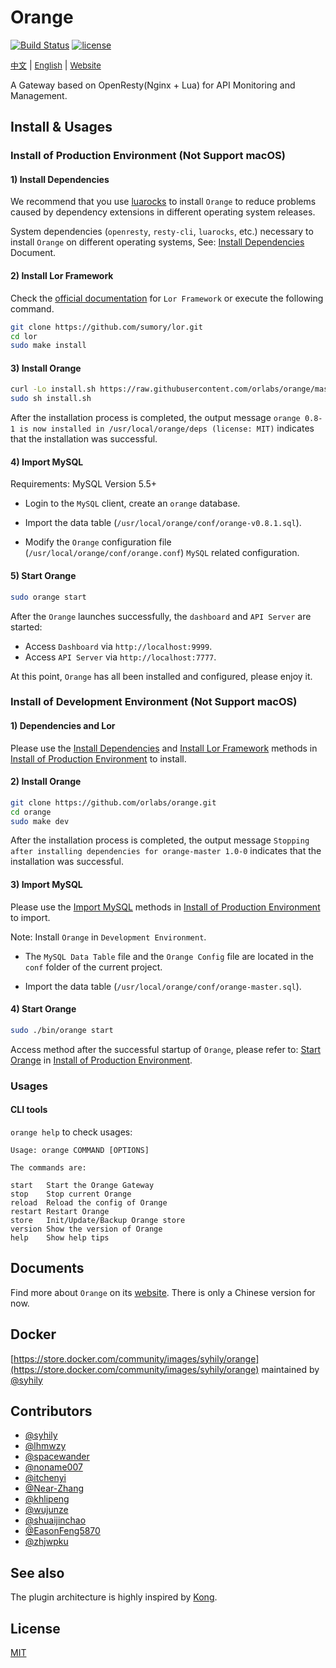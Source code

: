 # Orange

 [![Build Status](https://travis-ci.org/orlabs/orange.svg?branch=master)](https://travis-ci.org/orlabs/orange) [![license](https://img.shields.io/github/license/orlabs/orange.svg)](https://github.com/orlabs/orange/blob/master/LICENSE)

<a href="./README_zh.md" style="font-size:13px">中文</a> | <a href="./README.md" style="font-size:13px">English</a> | <a href="http://orange.sumory.com" style="font-size:13px">Website</a>


A Gateway based on OpenResty(Nginx + Lua) for API Monitoring and Management.


## Install & Usages

### Install of Production Environment (Not Support macOS)

#### 1) Install Dependencies
We recommend that you use [luarocks](https://luarocks.org/) to install `Orange` to reduce problems caused by dependency extensions in different operating system releases.

System dependencies (`openresty`, `resty-cli`, `luarocks`, etc.) necessary to install `Orange` on different operating systems, See: [Install Dependencies](docs/install-dependencies.md) Document.

#### 2) Install Lor Framework

Check the [official documentation](https://github.com/sumory/lor) for `Lor Framework` or execute the following command.

```bash
git clone https://github.com/sumory/lor.git
cd lor
sudo make install
```

#### 3) Install Orange

```bash
curl -Lo install.sh https://raw.githubusercontent.com/orlabs/orange/master/install/install-orange.sh
sudo sh install.sh
```

After the installation process is completed, the output message `orange 0.8-1 is now installed in /usr/local/orange/deps (license: MIT)` indicates that the installation was successful.

#### 4) Import MySQL

Requirements: MySQL Version 5.5+

 - Login to the `MySQL` client, create an `orange` database.
 
 - Import the data table (`/usr/local/orange/conf/orange-v0.8.1.sql`).
 
 - Modify the `Orange` configuration file (`/usr/local/orange/conf/orange.conf`) `MySQL` related configuration.

#### 5) Start Orange

```bash
sudo orange start
```

After the `Orange` launches successfully, the `dashboard` and `API Server` are started:

 - Access `Dashboard` via `http://localhost:9999`.
 - Access `API Server` via `http://localhost:7777`.

At this point, `Orange` has all been installed and configured, please enjoy it.

### Install of Development Environment (Not Support macOS)

#### 1) Dependencies and Lor

Please use the [Install Dependencies](#1-install-dependencies) and [Install Lor Framework](#2-install-lor-framework) methods in [Install of Production Environment](#install-of-production-environment-not-support-macos) to install.

#### 2) Install Orange

```bash
git clone https://github.com/orlabs/orange.git
cd orange
sudo make dev
```

After the installation process is completed, the output message `Stopping after installing dependencies for orange-master 1.0-0` indicates that the installation was successful.

#### 3) Import MySQL

Please use the [Import MySQL](#4-import-mysql) methods in [Install of Production Environment](#install-of-production-environment-not-support-macos) to import.

Note: Install `Orange` in `Development Environment`.

- The `MySQL Data Table` file and the `Orange Config` file are located in the `conf` folder of the current project.

- Import the data table (`/usr/local/orange/conf/orange-master.sql`).

#### 4) Start Orange

```bash
sudo ./bin/orange start
```

Access method after the successful startup of `Orange`, please refer to: [Start Orange](#5-start-orange) in [Install of Production Environment](#install-of-production-environment-not-support-macos).


### Usages

#### CLI tools

`orange help` to check usages:

```shell
Usage: orange COMMAND [OPTIONS]

The commands are:

start   Start the Orange Gateway
stop    Stop current Orange
reload  Reload the config of Orange
restart Restart Orange
store   Init/Update/Backup Orange store
version Show the version of Orange
help    Show help tips
```


## Documents

Find more about `Orange` on its [website](http://orange.sumory.com/docs). There is only a Chinese version for now.


## Docker

[https://store.docker.com/community/images/syhily/orange](https://store.docker.com/community/images/syhily/orange) maintained by [@syhily](https://github.com/syhily)


## Contributors

- [@syhily](https://github.com/syhily)
- [@lhmwzy](https://github.com/lhmwzy)
- [@spacewander](https://github.com/spacewander)
- [@noname007](https://github.com/noname007)
- [@itchenyi](https://github.com/itchenyi)
- [@Near-Zhang](https://github.com/Near-Zhang)
- [@khlipeng](https://github.com/khlipeng)
- [@wujunze](https://github.com/wujunze)
- [@shuaijinchao](https://github.com/shuaijinchao)
- [@EasonFeng5870](https://github.com/EasonFeng5870)
- [@zhjwpku](https://github.com/zhjwpku)


## See also

The plugin architecture is highly inspired by [Kong](https://github.com/Mashape/kong).


## License

[MIT](./LICENSE)
